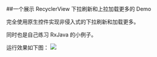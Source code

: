 ##一个展示 RecyclerView 下拉刷新和上拉加载更多的 Demo

完全使用原生控件实现非侵入式的下拉刷新和加载更多。

同时也是自己练习 RxJava 的小例子。


运行效果如下图：
![](https://github.com/liangzhitao/SwipeRefreshRecyclerView/blob/master/RefreshRecyclerView.gif)

